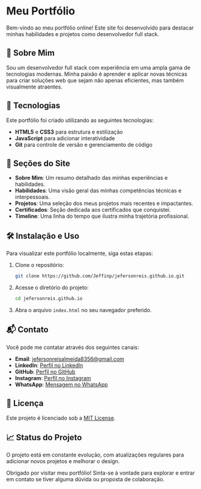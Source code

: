 # Meu Portfólio

Bem-vindo ao meu portfólio online! Este site foi desenvolvido para destacar minhas habilidades e projetos como desenvolvedor full stack.

## 🚀 Sobre Mim

Sou um desenvolvedor full stack com experiência em uma ampla gama de tecnologias modernas. Minha paixão é aprender e aplicar novas técnicas para criar soluções web que sejam não apenas eficientes, mas também visualmente atraentes.

## 🌟 Tecnologias

Este portfólio foi criado utilizando as seguintes tecnologias:

- **HTML5** e **CSS3** para estrutura e estilização
- **JavaScript** para adicionar interatividade
- **Git** para controle de versão e gerenciamento de código

## 📂 Seções do Site

- **Sobre Mim**: Um resumo detalhado das minhas experiências e habilidades.
- **Habilidades**: Uma visão geral das minhas competências técnicas e interpessoais.
- **Projetos**: Uma seleção dos meus projetos mais recentes e impactantes.
- **Certificados**: Seção dedicada aos certificados que conquistei.
- **Timeline**: Uma linha do tempo que ilustra minha trajetória profissional.

## 🛠️ Instalação e Uso

Para visualizar este portfólio localmente, siga estas etapas:

1. Clone o repositório:

   ```bash
   git clone https://github.com/Jeffinp/jefersonreis.github.io.git
   ```

2. Acesse o diretório do projeto:

   ```bash
   cd jefersonreis.github.io
   ```

3. Abra o arquivo `index.html` no seu navegador preferido.

## 📬 Contato

Você pode me contatar através dos seguintes canais:

- **Email**: jefersonreisalmeida8356@gmail.com
- **LinkedIn**: [Perfil no LinkedIn](https://www.linkedin.com/in/jeferson-reis-877a942b7/)
- **GitHub**: [Perfil no GitHub](https://github.com/Jeffinp)
- **Instagram**: [Perfil no Instagram](https://www.instagram.com/jeffinx___/)
- **WhatsApp**: [Mensagem no WhatsApp](https://wa.me/557184393235)

## 📝 Licença

Este projeto é licenciado sob a [MIT License](LICENSE).

## 📈 Status do Projeto

O projeto está em constante evolução, com atualizações regulares para adicionar novos projetos e melhorar o design.

Obrigado por visitar meu portfólio! Sinta-se à vontade para explorar e entrar em contato se tiver alguma dúvida ou proposta de colaboração.
